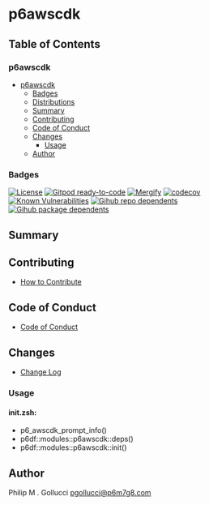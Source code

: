 # p6awscdk

## Table of Contents


### p6awscdk
- [p6awscdk](#p6awscdk)
  - [Badges](#badges)
  - [Distributions](#distributions)
  - [Summary](#summary)
  - [Contributing](#contributing)
  - [Code of Conduct](#code-of-conduct)
  - [Changes](#changes)
    - [Usage](#usage)
  - [Author](#author)

### Badges

[![License](https://img.shields.io/badge/License-Apache%202.0-yellowgreen.svg)](https://opensource.org/licenses/Apache-2.0)
[![Gitpod ready-to-code](https://img.shields.io/badge/Gitpod-ready--to--code-blue?logo=gitpod)](https://gitpod.io/#https://github.com/p6m7g8/p6awscdk)
[![Mergify](https://img.shields.io/endpoint.svg?url=https://gh.mergify.io/badges/p6m7g8/p6awscdk/&style=flat)](https://mergify.io)
[![codecov](https://codecov.io/gh/p6m7g8/p6awscdk/branch/master/graph/badge.svg?token=14Yj1fZbew)](https://codecov.io/gh/p6m7g8/p6awscdk)
[![Known Vulnerabilities](https://snyk.io/test/github/p6m7g8/p6awscdk/badge.svg?targetFile=package.json)](https://snyk.io/test/github/p6m7g8/p6awscdk?targetFile=package.json)
[![Gihub repo dependents](https://badgen.net/github/dependents-repo/p6m7g8/p6awscdk)](https://github.com/p6m7g8/p6awscdk/network/dependents?dependent_type=REPOSITORY)
[![Gihub package dependents](https://badgen.net/github/dependents-pkg/p6m7g8/p6awscdk)](https://github.com/p6m7g8/p6awscdk/network/dependents?dependent_type=PACKAGE)

## Summary

## Contributing

- [How to Contribute](CONTRIBUTING.md)

## Code of Conduct

- [Code of Conduct](https://github.com/p6m7g8/.github/blob/master/CODE_OF_CONDUCT.md)

## Changes

- [Change Log](CHANGELOG.md)

### Usage

#### init.zsh:

- p6_awscdk_prompt_info()
- p6df::modules::p6awscdk::deps()
- p6df::modules::p6awscdk::init()


## Author

Philip M . Gollucci <pgollucci@p6m7g8.com>
